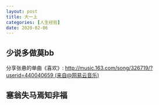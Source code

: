 ```yaml
---
layout: post
title: 大一上
categories: [人生经验]
date: 2020-02-06
---
```


## 少说多做莫bb

分享张悬的单曲《喜欢》: http://music.163.com/song/326719/?userid=440040659 (来自@网易云音乐)

## 塞翁失马焉知非福
